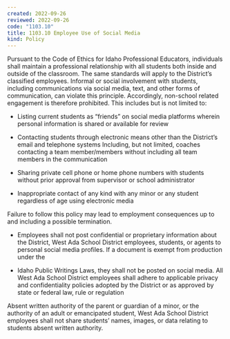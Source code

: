 ```yaml
---
created: 2022-09-26
reviewed: 2022-09-26
code: "1103.10"
title: 1103.10 Employee Use of Social Media
kind: Policy
---
```


Pursuant to the Code of Ethics for Idaho Professional Educators, individuals shall maintain a professional relationship with all students both inside and outside of the classroom. The same standards will apply to the District’s classified employees. Informal or social involvement with students, including communications via social media, text, and other forms of communication, can violate this principle. Accordingly, non-school related engagement is therefore prohibited. This includes but is not limited to:

- Listing current students as “friends” on social media platforms wherein personal information is shared or available for review

- Contacting students through electronic means other than the District’s email and telephone systems Including, but not limited, coaches contacting a team member/members without including all team members in the communication

- Sharing private cell phone or home phone numbers with students without prior approval from supervisor or school administrator

- Inappropriate contact of any kind with any minor or any student regardless of age using electronic media

Failure to follow this policy may lead to employment consequences up to and including a possible termination.

- Employees shall not post confidential or proprietary information about the District, West Ada School District employees, students, or agents to personal social media profiles. If a document is exempt from production under the

- Idaho Public Writings Laws, they shall not be posted on social media. All West Ada School District employees shall adhere to applicable privacy and confidentiality policies adopted by the District or as approved by state or federal law, rule or regulation

Absent written authority of the parent or guardian of a minor, or the authority of an adult or emancipated student, West Ada School District employees shall not share students’ names, images, or data relating to students absent written authority.

